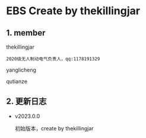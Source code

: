 # EBS Create by thekillingjar

## 1. member

thekillingjar

    2020级无人制动电气负责人，qq:1178191329

yanglicheng

qutianze

## 2. 更新日志

- v2023.0.0

    初始版本，create by thekillingjar
